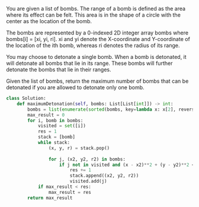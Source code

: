 You are given a list of bombs. The range of a bomb is defined as the area where its effect can be felt. This area is in the shape of a circle with the center as the location of the bomb.

The bombs are represented by a 0-indexed 2D integer array bombs where bombs[i] = [xi, yi, ri]. xi and yi denote the X-coordinate and Y-coordinate of the location of the ith bomb, whereas ri denotes the radius of its range.

You may choose to detonate a single bomb. When a bomb is detonated, it will detonate all bombs that lie in its range. These bombs will further detonate the bombs that lie in their ranges.

Given the list of bombs, return the maximum number of bombs that can be detonated if you are allowed to detonate only one bomb.

```Python
class Solution:
    def maximumDetonation(self, bombs: List[List[int]]) -> int:
        bombs = list(enumerate(sorted(bombs, key=lambda x: x[2], reverse=True)))
        max_result = 0
        for i, bomb in bombs:
            visited = set([i])
            res = 1
            stack = [bomb]
            while stack:
                (x, y, r) = stack.pop()
                    
                for j, (x2, y2, r2) in bombs:
                    if j not in visited and (x - x2)**2 + (y - y2)**2 <= r**2:
                        res += 1
                        stack.append((x2, y2, r2))
                        visited.add(j)
            if max_result < res:
                max_result = res
        return max_result
```
